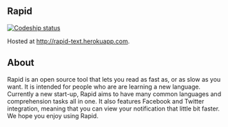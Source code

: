 Rapid
-----

[![Codeship status](https://www.codeship.io/projects/dfea8740-ce08-0131-59ed-6e69bc42dbef/status)](https://www.codeship.io/projects/22854)

Hosted at http://rapid-text.herokuapp.com.

## About

Rapid is an open source tool that lets you read as fast as, or as slow as you want. It is intended for people who are are learning a new language. Currently a new start-up, Rapid aims to have many common languages and comprehension tasks all in one. It also features Facebook and Twitter integration, meaning that you can view your notification that little bit faster. We hope you enjoy using Rapid.
